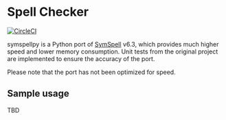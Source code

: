 # Spell Checker
[![CircleCI](https://circleci.com/gh/ElementAI/eai-spellchecker/tree/master.svg?style=svg)](https://circleci.com/gh/ElementAI/eai-spellchecker/tree/master)


symspellpy is a Python port of [SymSpell](https://github.com/wolfgarbe/SymSpell) v6.3, which provides much higher speed and lower memory consumption. Unit tests
from the original project are implemented to ensure the accuracy of the port.

Please note that the port has not been optimized for speed.


## Sample usage
TBD